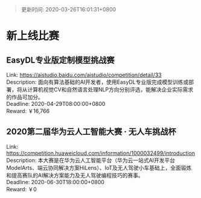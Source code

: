 > 更新时间: 2020-03-26T16:01:31+0800 

# 新上线比赛


## EasyDL专业版定制模型挑战赛
Link: https://aistudio.baidu.com/aistudio/competition/detail/33  
Description: 面向有算法基础的AI开发者，使用EasyDL专业版完成模型训练或部署，将从计算机视觉CV和自然语言处理NLP方向分别评选，能解决企业实际需求的作品可加分。  
Deadline: 2020-04-29T08:00:00+0800  
Reward: ￥16,766  

## 2020第二届华为云人工智能大赛 · 无人车挑战杯
Link: https://competition.huaweicloud.com/information/1000032499/introduction  
Description: 本大赛是在华为云人工智能平台（华为云一站式AI开发平台ModelArts、端云协同解决方案HiLens）、IoT及无人驾驶小车基础上，全面锻炼和提高赛队的AI解决方案能力及无人驾驶编程技巧的赛事。  
Deadline: 2020-06-30T18:00:00+0800  
Reward: ￥0  

